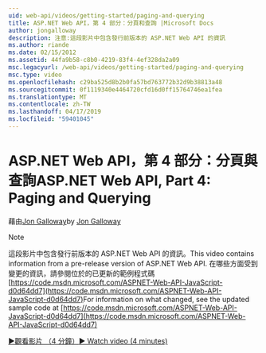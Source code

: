 ```yaml
---
uid: web-api/videos/getting-started/paging-and-querying
title: ASP.NET Web API，第 4 部分：分頁和查詢 |Microsoft Docs
author: jongalloway
description: 注意:這段影片中包含發行前版本的 ASP.NET Web API 的資訊
ms.author: riande
ms.date: 02/15/2012
ms.assetid: 44fa9b58-c8b0-4219-83f4-4ef328da2a09
msc.legacyurl: /web-api/videos/getting-started/paging-and-querying
msc.type: video
ms.openlocfilehash: c29ba525d8b2b0fa57bd763772b32d9b38813a48
ms.sourcegitcommit: 0f1119340e4464720cfd16d0ff15764746ea1fea
ms.translationtype: MT
ms.contentlocale: zh-TW
ms.lasthandoff: 04/17/2019
ms.locfileid: "59401045"
---
```

# <a name="aspnet-web-api-part-4-paging-and-querying"></a><span data-ttu-id="0cf9e-103">ASP.NET Web API，第 4 部分：分頁與查詢</span><span class="sxs-lookup"><span data-stu-id="0cf9e-103">ASP.NET Web API, Part 4: Paging and Querying</span></span>

<span data-ttu-id="0cf9e-104">藉由[Jon Galloway](https://github.com/jongalloway)</span><span class="sxs-lookup"><span data-stu-id="0cf9e-104">by [Jon Galloway](https://github.com/jongalloway)</span></span>

> [!NOTE]
> <span data-ttu-id="0cf9e-105">這段影片中包含發行前版本的 ASP.NET Web API 的資訊。</span><span class="sxs-lookup"><span data-stu-id="0cf9e-105">This video contains information from a pre-release version of ASP.NET Web API.</span></span> <span data-ttu-id="0cf9e-106">在哪些方面受到變更的資訊，請參閱位於的已更新的範例程式碼 [https://code.msdn.microsoft.com/ASPNET-Web-API-JavaScript-d0d64dd7](https://code.msdn.microsoft.com/ASPNET-Web-API-JavaScript-d0d64dd7)</span><span class="sxs-lookup"><span data-stu-id="0cf9e-106">For information on what changed, see the updated sample code at [https://code.msdn.microsoft.com/ASPNET-Web-API-JavaScript-d0d64dd7](https://code.msdn.microsoft.com/ASPNET-Web-API-JavaScript-d0d64dd7)</span></span>

[<span data-ttu-id="0cf9e-107">&#9654;觀看影片 （4 分鐘）</span><span class="sxs-lookup"><span data-stu-id="0cf9e-107">&#9654; Watch video (4 minutes)</span></span>](https://channel9.msdn.com/Blogs/ASP-NET-Site-Videos/paging-and-querying)

